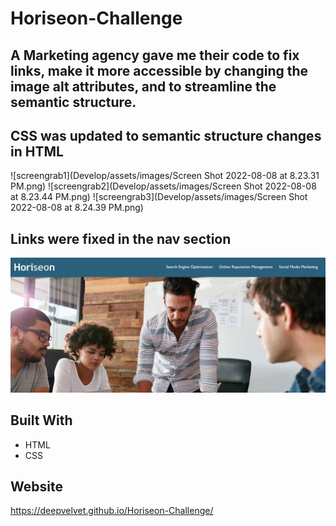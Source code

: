 # Horiseon-Challenge

## A Marketing agency gave me their code to fix links, make it more accessible by changing the image alt attributes, and to streamline the semantic structure.

## CSS was updated to semantic structure changes in HTML

![screengrab1](Develop/assets/images/Screen Shot 2022-08-08 at 8.23.31 PM.png)
![screengrab2](Develop/assets/images/Screen Shot 2022-08-08 at 8.23.44 PM.png)
![screengrab3](Develop/assets/images/Screen Shot 2022-08-08 at 8.24.39 PM.png)

## Links were fixed in the nav section

![screengrab4](Develop/assets/images/mainpage.jpg)


## Built With
* HTML
* CSS

## Website
https://deepvelvet.github.io/Horiseon-Challenge/
